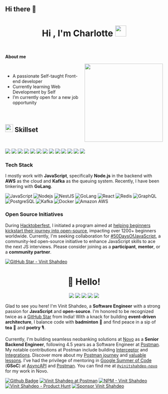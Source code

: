 ## Hi there 👋

<!--
**DeltaGr/DeltaGr** is a ✨ _special_ ✨ repository because its `README.md` (this file) appears on your GitHub profile.

Here are some ideas to get you started:

- 🔭 I’m currently working on ...
- 🌱 I’m currently learning ...
- 👯 I’m looking to collaborate on ...
- 🤔 I’m looking for help with ...
- 💬 Ask me about ...
- 📫 How to reach me: ...
- 😄 Pronouns: ...
- ⚡ Fun fact: ...
-->
<h1 align="center"><b>Hi , I'm Charlotte </b><img src="https://media.giphy.com/media/hvRJCLFzcasrR4ia7z/giphy.gif" width="35"></h1>

<br>

**About me**

<picture> <img align="right" src="#" width = 250px></picture>

<br>

- A passionate Self-taught Front-end developer
- Currently learning Web Development by Self
- I’m currently open for a new job opportunity

<br>

## <img src="https://media2.giphy.com/media/QssGEmpkyEOhBCb7e1/giphy.gif?cid=ecf05e47a0n3gi1bfqntqmob8g9aid1oyj2wr3ds3mg700bl&rid=giphy.gif" width ="25"><b> Skillset</b>
<br>

<img src = "https://img.shields.io/badge/-HTML5-E34F26?style=flat&logo=html5&logoColor=white"> <img src = "https://img.shields.io/badge/-CSS3-1572B6?style=flat&logo=css3&logoColor=white">
<img src="https://img.shields.io/badge/-Bootstrap-563D7C?style=flat&logo=bootstrap&logoColor=white">
<img src="https://img.shields.io/badge/-JavaScript-eed718?style=flat&logo=javascript&logoColor=ffffff">
<img src="https://img.shields.io/badge/-Sass-cc6699?style=flat&logo=sass&logoColor=ffffff">
<img src="https://img.shields.io/badge/-React-000000?style=flat&logo=react&logoColor=00c8ff">
<img src="https://img.shields.io/badge/-MongoDB-4DB33D?style=flat&logo=mongodb&logoColor=FFFFFF">
<img src="https://img.shields.io/badge/-MySQL-F29111?style=flat&logo=mysql&logoColor=FFFFFF">
<img src="https://img.shields.io/badge/-Node.js-3C873A?style=flat&logo=Node.js&logoColor=white">
<img src="http://img.shields.io/badge/-Git-F1502F?style=flat&logo=git&logoColor=FFFFFF">
<img src="http://img.shields.io/badge/-Github-000000?style=flat&logo=github&logoColor=FFFFFF">
<img src="http://img.shields.io/badge/-VS%20Code-007ACC?style=flat&logo=visual%20studio%20code&logoColor=white">
<img src="http://img.shields.io/badge/-Heroku-430098?style=flat&logo=heroku&logoColor=white">


### Tech Stack

I mostly work with **JavaScript**, specifically **Node.js** in the backend with **AWS** as the cloud and **Kafka** as the queuing system. Recently, I have been tinkering with **GoLang**.

![JavaScript](https://img.shields.io/badge/JavaScript-F7DF1E?logo=javascript&logoColor=black)
![Nodejs](https://img.shields.io/badge/Node.js-43853D?logo=node.js&logoColor=white)
![NestJS](https://img.shields.io/badge/-NestJS-ea2845?logo=nestjs&logoColor=white)
![GoLang](https://img.shields.io/badge/-Golang-00ADD8?logo=go&logoColor=white)
![React](https://img.shields.io/badge/React-20232A?logo=react&logoColor=61DAFB)
![Redis](https://img.shields.io/badge/redis-%23DD0031.svg?logo=redis&logoColor=white)
![GraphQL](https://img.shields.io/badge/-GraphQL-E10098?logo=graphql)
![PostgreSQL](https://img.shields.io/badge/PostgreSQL-316192?logo=postgresql&logoColor=white)
![Kafka](https://img.shields.io/badge/-Kafka-231F20?logo=apache-kafka&logoColor=white)
![Docker](https://img.shields.io/badge/-Docker-2496ED?logo=docker&logoColor=white)
![Amazon AWS](https://img.shields.io/badge/Amazon%20AWS-232F3E?logo=amazon-aws)

### Open Source Initiatives

During [Hacktoberfest](https://github.com/vinitshahdeo/Hacktoberfest2021), I initiated a program aimed at [helping beginners kickstart their journey into open-source](https://vinitshahdeo.dev/hacktoberfest-2021), impacting over 1200+ beginners worldwide. Currently, I'm seeking collaboration for [#50DaysOfJavaScript](https://50daysofjavascript.netlify.app/), a community-led open-source initiative to enhance JavaScript skills to ace the next JS interviews. Please consider joining as a **participant**, **mentor**, or a **community partner**.

[![GitHub Star - Vinit Shahdeo](https://img.shields.io/badge/GitHub_Star-%E2%AD%90_vinitshahdeo-E89B25?colorA=302237&logo=github)](https://stars.github.com/profiles/vinitshahdeo/) 

<!--
[![50DaysOfJavaScript](https://github-readme-stats.vercel.app/api/pin/?username=vinitshahdeo&repo=50DaysOfJavaScript&theme=gruvbox)](https://github.com/vinitshahdeo/50DaysOfJavaScript)
-->


<h1 align='center'>👋 Hello!</h1>
<p align='center'>
<a href="https://wakatime.com/@018d7fcd-3625-4d05-9e6b-2a3cebe45299"><img src="https://wakatime.com/badge/user/018d7fcd-3625-4d05-9e6b-2a3cebe45299.svg"/></a>
<a href="https://peerlist.io/vinitshahdeo"><img src="https://img.shields.io/badge/Peerlist-vinitshahdeo-00AB46?logo=peerlist"/></a>
<a href="https://visitorbadge.io/status?path=vinitshahdeo%2Fvinitshahdeo"><img src="https://api.visitorbadge.io/api/visitors?path=vinitshahdeo%2Fvinitshahdeo&label=🌍 %20 Total%20Visitors&countColor=%23263759&style=flat&labelStyle=none" /></a>
<a href="https://github.com/vinitshahdeo?tab=repositories"><img src="https://img.shields.io/github/stars/vinitshahdeo?style=flat&logo=github&label=Total%20Stars&color=teal"/></a>
<a href="https://leetcode.com/u/vinitshahdeo/"><img src="https://img.shields.io/badge/dynamic/json?style=flat&labelColor=black&color=%23ffa116&label=Solved&query=solvedOverTotal&url=https%3A%2F%2Fleetcode-badge.vercel.app%2Fapi%2Fusers%2Fvinitshahdeo&logo=leetcode&logoColor=yellow"/></a>
</p>

Glad to see you here! I'm Vinit Shahdeo, a **Software Engineer** with a strong passion for **JavaScript** and **open-source**. I'm honored to be recognized twice as a [GitHub Star](https://stars.github.com/profiles/vinitshahdeo/) from India! With a knack for building **event-driven architecture**, I balance code with **badminton** 🏸 and find peace in a sip of **tea** 🍵 and **poetry** 🎙️. 

Currently, I'm building seamless neobanking solutions at [Novo](https://www.novo.co/) as a **Senior Backend Engineer**, following 4.5 years as a Software Engineer at [Postman](https://www.postman.com/). My notable contributions at Postman include building [Interceptor](https://learning.postman.com/docs/sending-requests/capturing-request-data/interceptor/) and [Integrations](https://www.postman.com/product/integrations/). Discover more about my [Postman journey](https://vinitshahdeo.dev/saying-goodbye-to-postman) and [valuable lessons](https://vinitshahdeo.dev/10-lessons-learned-as-software-engineer-at-postman). I've had the privilege of mentoring in [Google Summer of Code](https://blog.postman.com/join-postman-at-google-summer-of-code-2023/) (**GSoC**) at [AsyncAPI](https://github.com/asyncapi) and [Postman](https://blog.postman.com/postmans-projects-and-contributors-google-summer-of-code-2023/). You can find me at [`@vinitshahdeo-novo`](https://github.com/vinitshahdeo-novo) for my work in Novo.

[![Github Badge](https://img.shields.io/badge/-@vinitshahdeo--novo-24292e?style=flat&logo=Github&logoColor=white&link=https://github.com/vinitshahdeo-novo)](https://github.com/vinitshahdeo-novo) [![Vinit Shahdeo at Postman](http://img.shields.io/badge/Postman-vinitshahdeo-orange.svg?style=flat&logo=postman)](https://www.postman.com/vinitshahdeo) [![NPM - Vinit Shahdeo](https://img.shields.io/badge/npm-vinitshahdeo-231F20?logo=npm)](https://www.npmjs.com/~vinitshahdeo) [![Vinit Shahdeo - Product Hunt](https://img.shields.io/badge/Product%20Hunt-vinitshahdeo-critical?logo=producthunt&color=FF6154)](https://www.producthunt.com/@vinit_shahdeo) [![Sponsor Vinit Shahdeo](https://img.shields.io/badge/sponsor-vinitshahdeo-30363D?style=flat&logo=GitHub-Sponsors&logoColor=#EA4AAA)](https://github.com/sponsors/vinitshahdeo)

